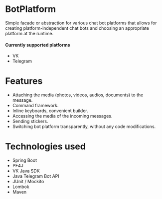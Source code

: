 # BotPlatform

Simple facade or abstraction for various chat bot platforms that allows for creating 
platform-independent chat bots and choosing an appropriate platform at the runtime.

#### Currently supported platforms

- VK
- Telegram

# Features

- Attaching the media (photos, videos, audios, documents) to the message.
- Command framework.
- Inline keyboards, convenient builder.
- Accessing the media of the incoming messages.
- Sending stickers.
- Switching bot platform transparently, without any code modifications.

# Technologies used

- Spring Boot
- PF4J
- VK Java SDK
- Java Telegram Bot API
- JUnit / Mockito
- Lombok
- Maven
